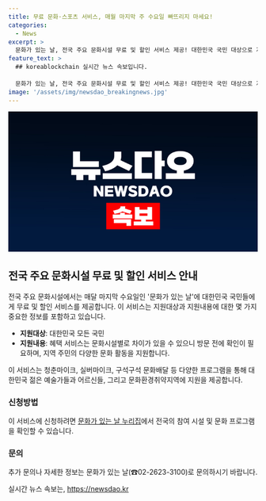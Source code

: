 ```yaml
---
title: 무료 문화·스포츠 서비스, 매월 마지막 주 수요일 빠뜨리지 마세요!
categories:
  - News
excerpt: >
  문화가 있는 날, 전국 주요 문화시설 무료 및 할인 서비스 제공! 대한민국 국민 대상으로 지역 주민의 다양한 문화 활동 지원. 청춘마이크, 실버마이크, 구석구석 문화배달 프로그램으로 청년과 어르신의 문화 참여 촉진. 누리집에서 문화 프로그램 확인 후 참여 신청. 문화가 있는 날로 문화를 누리며 즐거운 경험 만들어보세요! (자료출처=정책브리핑 www.korea.kr)
feature_text: >
  ## koreablockchain 실시간 뉴스 속보입니다.

  문화가 있는 날, 전국 주요 문화시설 무료 및 할인 서비스 제공! 대한민국 국민 대상으로 지역 주민의 다양한 문화 활동 지원. 청춘마이크, 실버마이크, 구석구석 문화배달 프로그램으로 청년과 어르신의 문화 참여 촉진. 누리집에서 문화 프로그램 확인 후 참여 신청. 문화가 있는 날로 문화를 누리며 즐거운 경험 만들어보세요! (자료출처=정책브리핑 www.korea.kr)
image: '/assets/img/newsdao_breakingnews.jpg'
---
```


<p><img src="/assets/img/newsdao_breakingnews.jpg" alt="koreablockchain 속보" /></p>

<h2 data-ke-size="size26">전국 주요 문화시설 무료 및 할인 서비스 안내</h2>

<p>전국 주요 문화시설에서는 매달 마지막 수요일인 '문화가 있는 날'에 대한민국 국민들에게 무료 및 할인 서비스를 제공합니다. 이 서비스는 지원대상과 지원내용에 대한 몇 가지 중요한 정보를 포함하고 있습니다.</p>

<ul>
    <li><b>지원대상</b>: 대한민국 모든 국민</li>
    <li><b>지원내용</b>: 혜택 서비스는 문화시설별로 차이가 있을 수 있으니 방문 전에 확인이 필요하며, 지역 주민의 다양한 문화 활동을 지원합니다.</li> 
</ul>

<p>이 서비스는 청춘마이크, 실버마이크, 구석구석 문화배달 등 다양한 프로그램을 통해 대한민국 젊은 예술가들과 어르신들, 그리고 문화환경취약지역에 지원을 제공합니다. </p>

<h3><b>신청방법</b></h3>

<p>이 서비스에 신청하려면 <a href="https://www.nooreebob.com">문화가 있는 날 누리집</a>에서 전국의 참여 시설 및 문화 프로그램을 확인할 수 있습니다.</p>

<h3><b>문의</b></h3>

<p>추가 문의나 자세한 정보는 문화가 있는 날(☎02-2623-3100)로 문의하시기 바랍니다.</p>
실시간 뉴스 속보는, <a href="https://newsdao.kr" rel="dofollow">https://newsdao.kr</a>


